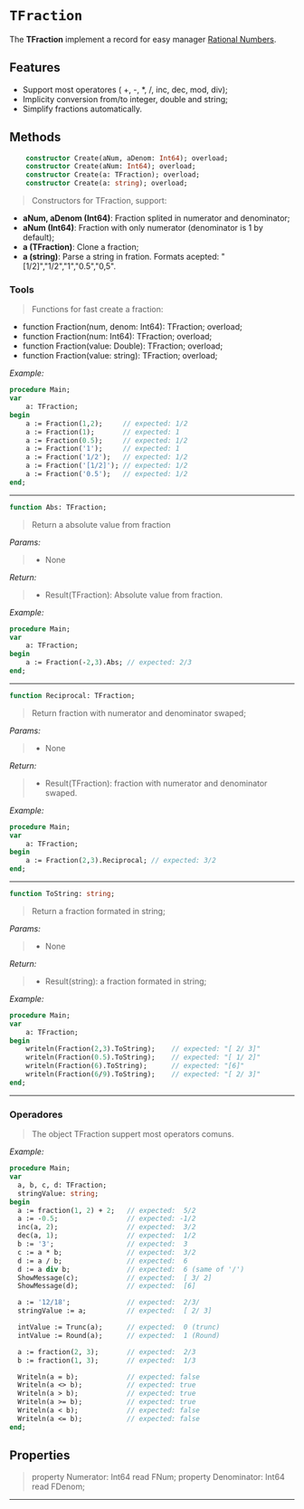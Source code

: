 
# ``TFraction`` 

The **TFraction** implement a record for easy manager [Rational Numbers](https://en.wikipedia.org/wiki/Rational_number).

## Features

 - Support most operatores ( +, -, *, /, inc, dec, mod, div);
 - Implicity conversion from/to integer, double and string;
 - Simplify fractions automatically.

## Methods
```pascal
 	constructor Create(aNum, aDenom: Int64); overload;
	constructor Create(aNum: Int64); overload;
	constructor Create(a: TFraction); overload;
	constructor Create(a: string); overload;
 ```

> Constructors for TFraction, support:
- **aNum, aDenom (Int64)**: Fraction splited in numerator and denominator;
- **aNum (Int64)**: Fraction with only numerator (denominator is 1 by default);
- **a (TFraction)**: Clone a fraction;
- **a (string)**: Parse a string in fration. Formats acepted: "[1/2]","1/2","1","0.5","0,5".

### Tools
> Functions for fast create a fraction:

- function Fraction(num, denom: Int64): TFraction; overload;
- function Fraction(num: Int64): TFraction; overload;
- function Fraction(value: Double): TFraction; overload;
- function Fraction(value: string): TFraction; overload;

*Example:*

``` pascal
procedure Main;
var 
	a: TFraction;
begin
	a := Fraction(1,2); 	// expected: 1/2
	a := Fraction(1);		// expected: 1
	a := Fraction(0.5);		// expected: 1/2
	a := Fraction('1');		// expected: 1
	a := Fraction('1/2');	// expected: 1/2
	a := Fraction('[1/2]');	// expected: 1/2
	a := Fraction('0.5');	// expected: 1/2
end;
```

<hr width=”100%”>

``` pascal
function Abs: TFraction;
```
> Return a absolute value from fraction

*Params:*
> - None

*Return:*
>  - Result(TFraction): Absolute value from fraction.

*Example:*

``` pascal
procedure Main;
var 
	a: TFraction;
begin
	a := Fraction(-2,3).Abs; // expected: 2/3
end;
```
<hr width=”100%”>

``` pascal
function Reciprocal: TFraction;
```
> Return fraction with numerator and denominator swaped;

*Params:*
> - None

*Return:*
>  - Result(TFraction): fraction with numerator and denominator swaped.

*Example:*

``` pascal
procedure Main;
var 
	a: TFraction;
begin
	a := Fraction(2,3).Reciprocal; // expected: 3/2
end;
```
<hr width=”100%”>

``` pascal
function ToString: string;
```
> Return a fraction formated in string;

*Params:*
> - None

*Return:*
>  - Result(string): a fraction formated in string;

*Example:*

``` pascal
procedure Main;
var 
	a: TFraction;
begin
	writeln(Fraction(2,3).ToString); 	// expected: "[ 2/ 3]"
	writeln(Fraction(0.5).ToString); 	// expected: "[ 1/ 2]"
	writeln(Fraction(6).ToString); 		// expected: "[6]"
	writeln(Fraction(6/9).ToString); 	// expected: "[ 2/ 3]"
end;
``` 
<hr width=”100%”>

### Operadores 

> The object TFraction suppert most operators comuns.

*Example:*

``` pascal
procedure Main;
var
  a, b, c, d: TFraction;
  stringValue: string;
begin
  a := fraction(1, 2) + 2;   // expected:  5/2
  a := -0.5;                 // expected: -1/2
  inc(a, 2);                 // expected:  3/2
  dec(a, 1);                 // expected:  1/2
  b := '3';                  // expected:  3
  c := a * b;                // expected:  3/2
  d := a / b;                // expected:  6
  d := a div b;              // expected:  6 (same of '/')
  ShowMessage(c);            // expected:  [ 3/ 2]
  ShowMessage(d);            // expected:  [6]

  a := '12/18';              // expected:  2/3/
  stringValue := a;          // expected:  [ 2/ 3]

  intValue := Trunc(a);      // expected:  0 (trunc)
  intValue := Round(a);      // expected:  1 (Round)

  a := fraction(2, 3);       // expected:  2/3
  b := fraction(1, 3);       // expected:  1/3

  Writeln(a = b);            // expected: false
  Writeln(a <> b);           // expected: true
  Writeln(a > b);            // expected: true
  Writeln(a >= b);           // expected: true
  Writeln(a < b);            // expected: false
  Writeln(a <= b);           // expected: false
end;
``` 

## Properties	
> property Numerator: Int64 read FNum;
> property Denominator: Int64 read FDenom;

 <hr width=”100%”>